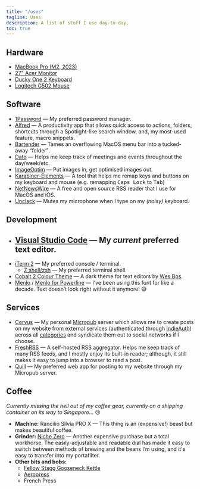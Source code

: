 ```yaml
---
title: "/uses"
tagline: Uses
description: A list of stuff I use day-to-day.
toc: true
---
```


## Hardware

- [MacBook Pro (M2, 2023)](https://www.apple.com/uk/macbook-pro-14-and-16/)
- [27" Acer Monitor](https://www.acer.com/gb-en/monitors/gaming/nitro-vg0/pdp/UM.HV0EE.P01)
- [Ducky One 2  Keyboard](https://www.duckychannel.com.tw/en/Ducky-One2-RGB-TKL)
- [Logitech G502 Mouse](https://www.logitechg.com/en-hk/products/gaming-mice/g502-proteus-spectrum-rgb-gaming-mouse.910-004633.html)

## Software

- [1Password](https://1password.com/) — My preferred password manager.
- [Alfred](https://www.alfredapp.com/) — A productivity app that allows quick access to actions, folders, shortcuts through a Spotlight-like search window, and, my most-used feature, macro snippets.
- [Bartender](https://www.macbartender.com/) — Tames an overflowing MacOS menu bar into a tucked-away <q>folder</q>.
- [Dato](https://sindresorhus.com/dato) — Helps me keep track of meetings and events throughout the day/week/etc.
- [ImageOptim](https://imageoptim.com/mac) — Put images in, get optimised images out.
- [Karabiner-Elements](https://karabiner-elements.pqrs.org/) — A tool that helps me remap keys and buttons on my keyboard and mouse (e.g. remapping <kbd>Caps Lock</kbd> to <kbd>Tab</kbd>)
- [NetNewsWire](https://netnewswire.com/) — A free and open source RSS reader that I use for MacOS and iOS.
- [Unclack](https://unclack.app/) — Mutes my microphone when I type on my *(noisy)* keyboard.

## Development

- [Visual Studio Code](https://code.visualstudio.com/) — My *current* preferred text editor.
  -
- [iTerm 2](https://iterm2.com/) — My preferred console / terminal.
  - [Z shell/zsh](https://www.zsh.org) — My preferred terminal shell.
- [Cobalt 2 Colour Theme](https://marketplace.visualstudio.com/items?itemName=wesbos.theme-cobalt2) — A dark theme for text editors by [Wes Bos](https://wesbos.com).
- [Menlo](https://en.wikipedia.org/wiki/Menlo_(typeface)) / [Menlo for Powerline](https://github.com/abertsch/Menlo-for-Powerline) — I’ve been using this font for like a decade. Text doesn’t look right without it anymore! 😅

## Services

- [Corvus](https://corvus.chrisburnell.com) — My personal [Micropub](https://indieweb.org/Micropub) server which allows me to create posts on my website from external services (authenticated through [IndieAuth](https://indieweb.org/indieauth)) across all [categories](/posts/#categories) and syndicate them out to social networks if I choose.
- [FreshRSS](https://www.freshrss.org/) — A self-hosted RSS aggregator. Helps me keep track of many RSS feeds, and I mostly enjoy its built-in reader; although, it still makes it easy to jump into a browser to read a post.
- [Quill](https://quill.p3k.io/) — My preferred web app for posting to my website through my Micropub server.

## Coffee

*Currently missing the hell out of my coffee gear, currently on a shipping container on its way to Singapore…* 😢

- **Machine:** Rancilio Silvia PRO X — This thing is an (expensive!) beast but makes beautiful coffee.
- **Grinder:** [Niche Zero](https://www.nichecoffee.co.uk/products/niche-zero) — Another expensive purchase but a total workhorse. The easily-adjustable and readable dial has made it easy to switch between methods of brewing and the beans I’m using, and it's easy to transfer into my portafilter.
- **Other bits and bobs:**
  - [Fellow Stagg Gooseneck Kettle](https://fellowproducts.com/products/stagg-ekg-electric-pour-over-kettle)
  - [Aeropress](https://aeropress.com/)
  - French Press
